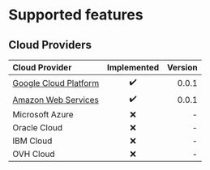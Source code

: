 # Supported features

## Cloud Providers

| Cloud Provider | Implemented | Version |
| :--- | :---: | ---: |
| [Google Cloud Platform](https://cloud.google.com/) | :heavy_check_mark: | 0.0.1 |
| [Amazon Web Services](https://aws.amazon.com/) | :heavy_check_mark: | 0.0.1 |
| Microsoft Azure | :x: | - |
| Oracle Cloud | :x: | - |
| IBM Cloud | :x: | - |
| OVH Cloud | :x: | - |
